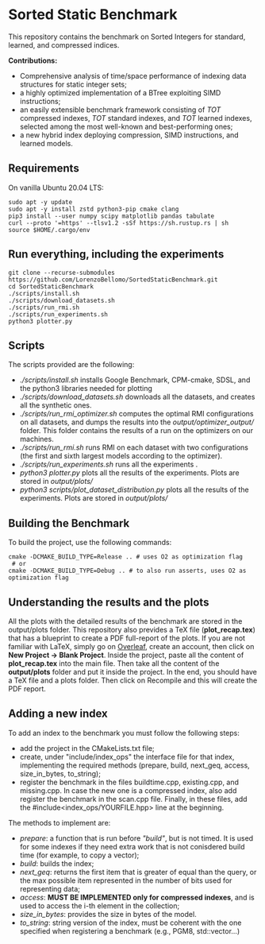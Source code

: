 # Sorted Static Benchmark

This repository contains the benchmark on Sorted Integers for standard, learned, and compressed indices.

**Contributions:**
- Comprehensive analysis of time/space performance of indexing data structures for static integer sets;
- a highly optimized implementation of a BTree exploiting SIMD instructions;
- an easily extensible benchmark framework consisting of *TOT* compressed indexes, *TOT* standard indexes, and *TOT* learned indexes, selected among the most well-known and best-performing ones;
- a new hybrid index deploying compression, SIMD instructions, and learned models. 

## Requirements
On vanilla Ubuntu 20.04 LTS:
```
sudo apt -y update 
sudo apt -y install zstd python3-pip cmake clang
pip3 install --user numpy scipy matplotlib pandas tabulate
curl --proto '=https' --tlsv1.2 -sSf https://sh.rustup.rs | sh
source $HOME/.cargo/env
```

## Run everything, including the experiments
```
git clone --recurse-submodules https://github.com/LorenzoBellomo/SortedStaticBenchmark.git
cd SortedStaticBenchmark
./scripts/install.sh
./scripts/download_datasets.sh
./scripts/run_rmi.sh
./scripts/run_experiments.sh
python3 plotter.py
```

## Scripts
The scripts provided are the following:
- _./scripts/install.sh_ installs Google Benchmark, CPM-cmake, SDSL, and the python3 libraries needed for plotting
- _./scripts/download\_datasets.sh_ downloads all the datasets, and creates all the synthetic ones. 
- _./scripts/run\_rmi\_optimizer.sh_ computes the optimal RMI configurations on all datasets, and dumps the results into the _output/optimizer\_output/_ folder. This folder contains the results of a run on the optimizers on our machines. 
- _./scripts/run\_rmi.sh_ runs RMI on each dataset with two configurations (the first and sixth largest models according to the optimizer). 
- _./scripts/run\_experiments.sh_ runs all the experiments . 
- _python3 plotter.py_ plots all the results of the experiments. Plots are stored in _output/plots/_
- _python3 scripts/plot\_dataset\_distribution.py_ plots all the results of the experiments. Plots are stored in _output/plots/_

## Building the Benchmark
To build the project, use the following commands:
```
cmake -DCMAKE_BUILD_TYPE=Release .. # uses O2 as optimization flag
 # or 
cmake -DCMAKE_BUILD_TYPE=Debug .. # to also run asserts, uses O2 as optimization flag
```

## Understanding the results and the plots
All the plots with the detailed results of the benchmark are stored in the output/plots folder. This repository also prevides a TeX file (**plot\_recap.tex**) that has a blueprint to create a PDF full-report of the plots. 
If you are not familiar with LaTeX, simply go on [Overleaf](https://www.overleaf.com/), create an account, then click on **New Project -> Blank Project**. Inside the project, paste all the content of **plot\_recap.tex** into the main file. 
Then take all the content of the **output/plots** folder and put it inside the project. 
In the end, you should have a TeX file and a plots folder. 
Then click on Recompile and this will create the PDF report. 

## Adding a new index
To add an index to the benchmark you must follow the following steps:
- add the project in the CMakeLists.txt file;
- create, under "include/index_ops" the interface file for that index, implementing the required methods (prepare, build, next_geq, access, size_in_bytes, to_string);
- register the benchmark in the files buildtime.cpp, existing.cpp, and missing.cpp. In case the new one is a compressed index, also add register the benchmark in the scan.cpp file. Finally, in these files, add the #include<index_ops/YOURFILE.hpp> line at the beginning.

The methods to implement are:
- _prepare_: a function that is run before _"build"_, but is not timed. It is used for some indexes if they need extra work that is not conisdered build time (for example, to copy a vector);
- _build_: builds the index;
- _next\_geq_: returns the first item that is greater of equal than the query, or the max possible item represented in the number of bits used for representing data;
- _access_: **MUST BE IMPLEMENTED only for compressed indexes**, and is used to access the i-th element in the collection;
- _size\_in\_bytes_: provides the size in bytes of the model.
- _to\_string_: string version of the index, must be coherent with the one specified when registering a benchmark (e.g., PGM8, std::vector...)